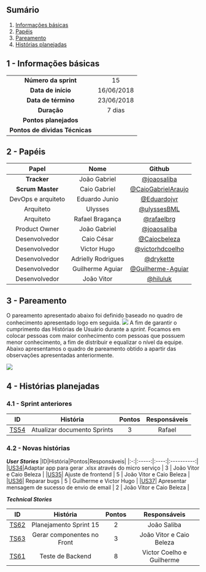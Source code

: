 ## Sumário

1. [Informações básicas](#1---informações-básicas)
1. [Papéis](#2---papéis)
1. [Pareamento](#3---pareamento)
1. [Histórias planejadas](#4---histórias-planejadas)


## 1 - Informações básicas

| | |
|:--:|:--:|
|**Número da sprint**|15|
|**Data de início**|16/06/2018|
|**Data de término**| 23/06/2018|
|**Duração**|7 dias|
|**Pontos planejados**| |
|**Pontos de dívidas Técnicas**| |

## 2 - Papéis

|Papel|Nome|Github|
|:---:|:--:|:--:|
|**Tracker**|João Gabriel|[@joaosaliba]()|
|**Scrum Master**|Caio Gabriel| [@CaioGabrielAraujo]()|
|DevOps e arquiteto|Eduardo Junio|[@Eduardojvr](https://github.com/Eduardojvr)|
|Arquiteto|Ulysses|[@ulyssesBML]()|
|Arquiteto|Rafael Bragança|[@rafaelbrg](https://github.com/rafaelbrg)|
|Product Owner|João Gabriel|[@joaosaliba]()|
|Desenvolvedor|Caio César|[@Caiocbeleza]()|
|Desenvolvedor|Victor Hugo|[@victorhdcoelho]()|
|Desenvolvedor|Adrielly Rodrigues|[@drykette]()|
|Desenvolvedor|Guilherme Aguiar|[@Guilherme-Aguiar]()|
|Desenvolvedor|João Vitor|[@hiluluk]()|

## 3 - Pareamento

O pareamento apresentado abaixo foi definido baseado no quadro de conhecimento apresentado logo em seguida.
<img src="{{site.baseurl}}/documentos/imagens/Sprint13/cPAreamento Sprint 13.png">
A fim de garantir o cumprimento das Histórias de Usuário durante a *sprint*. Focamos em colocar pessoas com maior conhecimento com pessoas que possuem menor conhecimento, a fim de distribuir e equalizar o nível da equipe. Abaixo apresentamos o quadro de pareamento obtido a apartir das observações apresentadas anteriormente.

<img src="{{site.baseurl}}/documentos/imagens/Sprint15/pareamento s15.png">

## 4 - Histórias planejadas

### 4.1 - Sprint anteriores
|ID|História|Pontos|Responsáveis|
|:-:|:-----:|:----:|:----------:|
|[TS54](https://github.com/fga-gpp-mds/2018.1_Gerencia_mais/issues/237)| Atualizar documento Sprints| 3 | Rafael |

### 4.2 - Novas histórias


  ***User Stories***
  |ID|História|Pontos|Responsáveis|
|:-:|:-----:|:----:|:----------:|
|[US34](https://github.com/fga-gpp-mds/2018.1_Gerencia_mais/issues/111)|Adaptar app para gerar .xlsx através do micro serviço | 3 | João Vitor e Caio Beleza |
|[US35](https://github.com/fga-gpp-mds/2018.1_Gerencia_mais/issues/122)| Ajuste de frontend | 5 | João Vitor e Caio Beleza  |
|[US36](https://github.com/fga-gpp-mds/2018.1_Gerencia_mais/issues/113)| Reparar bugs | 5 | Guilherme e  Victor Hugo |
|[US37](https://github.com/fga-gpp-mds/2018.1_Gerencia_mais/issues/112)| Apresentar mensagem de sucesso de envio de email | 2 | João Vitor e Caio Beleza |


  ***Technical Stories***

|ID|História|Pontos|Responsáveis|
|:-:|:-----:|:----:|:----------:|
|[TS62](https://github.com/fga-gpp-mds/2018.1_gerencia_mais/issues/265)|Planejamento Sprint 15|2|João Saliba|
|[TS63](https://github.com/fga-gpp-mds/2018.1_gerencia_mais/issues/121)| Gerar componentes no Front |3|João Vitor e Caio Beleza|
|[TS61](https://github.com/fga-gpp-mds/2018.1_gerencia_mais/issues/114)|Teste de Backend |8 |Victor Coelho e Guilherme|
